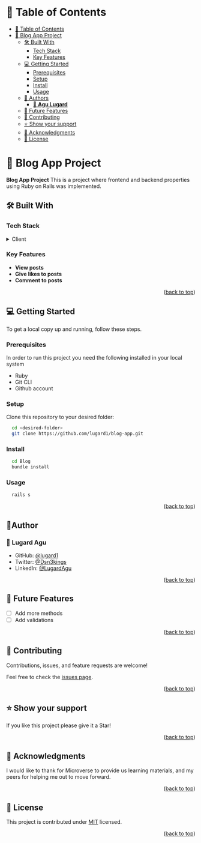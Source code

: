 # 📗 Table of Contents

- [📗 Table of Contents](#-table-of-contents)
- [📖 Blog App Project ](#-blog-app-project-)
  - [🛠 Built With ](#-built-with-)
    - [Tech Stack ](#tech-stack-)
    - [Key Features ](#key-features-)
  - [💻 Getting Started ](#-getting-started-)
    - [Prerequisites ](#prerequisites-)
    - [Setup ](#setup-)
    - [Install ](#install-)
    - [Usage ](#usage-)
  - [👥 Authors ](#-authors-)
    - [👤 **Agu Lugard**](#-Agu-Lugard)
  - [🔭 Future Features ](#-future-features-)
  - [🤝 Contributing ](#-contributing-)
  - [⭐️ Show your support ](#️-show-your-support-)
  - [🙏 Acknowledgments ](#-acknowledgments-)
  - [📝 License ](#-license-)

<!-- PROJECT DESCRIPTION -->

# 📖 Blog App Project <a name="about-project"></a>

**Blog App Project** This is a project where frontend and backend properties using Ruby on Rails was implemented.

## 🛠 Built With <a name="built-with"></a>

### Tech Stack <a name="tech-stack"></a>

<details>
  <summary>Client</summary>
  <ul>
    <li>Ruby on Rails</li>
  </ul>
</details>

<!-- Features -->

### Key Features <a name="key-features"></a>

- **View posts**
- **Give likes to posts**
- **Comment to posts**

<p align="right">(<a href="#readme-top">back to top</a>)</p>

<!-- GETTING STARTED -->

## 💻 Getting Started <a name="getting-started"></a>

To get a local copy up and running, follow these steps.

### Prerequisites <a name="prerequisites"></a>

In order to run this project you need the following installed in your local system

- Ruby
- Git CLI
- Github account

### Setup <a name="setup"></a>

Clone this repository to your desired folder:

```sh
  cd <desired-folder>
  git clone https://github.com/lugard1/blog-app.git
```

### Install <a name="install"></a>

```sh
  cd Blog
  bundle install
```

### Usage <a name="usage"></a>

```sh
  rails s
```

<p align="right">(<a href="#readme-top">back to top</a>)</p>

<!-- AUTHORS -->

## 👤Author <a name="authors"></a>

### 👤 **Lugard Agu**

- GitHub: [@lugard1](https://github.com/lugard1)
- Twitter: [@Dsn3kings](https://twitter.com/Dsn3kings)
- LinkedIn: [@LugardAgu](https://www.linkedin.com/in/lugardagu)

<p align="right">(<a href="#readme-top">back to top</a>)</p>

<!-- FUTURE FEATURES -->
 
## 🔭 Future Features <a name="future-features"></a>

- [ ] Add more methods
- [ ] Add validations

<p align="right">(<a href="#readme-top">back to top</a>)</p>

<!-- CONTRIBUTING -->

## 🤝 Contributing <a name="contributing"></a>

Contributions, issues, and feature requests are welcome!

Feel free to check the [issues page](../../issues/).

<p align="right">(<a href="#readme-top">back to top</a>)</p>

<!-- SUPPORT -->

## ⭐️ Show your support <a name="support"></a>

If you like this project please give it a Star!

<p align="right">(<a href="#readme-top">back to top</a>)</p>

<!-- ACKNOWLEDGEMENTS -->

## 🙏 Acknowledgments <a name="acknowledgements"></a>

I would like to thank for Microverse to provide us learning materials, and my peers for helping me out to move forward.

<p align="right">(<a href="#readme-top">back to top</a>)</p>

<!-- LICENSE -->

## 📝 License <a name="license"></a>

This project is contributed under [MIT](./LICENSE) licensed.

<p align="right">(<a href="#readme-top">back to top</a>)</p>
